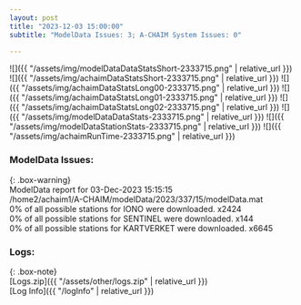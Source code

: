 ```yaml
---
layout: post
title: "2023-12-03 15:00:00"
subtitle: "ModelData Issues: 3; A-CHAIM System Issues: 0"

---
```


![]({{ "/assets/img/modelDataDataStatsShort-2333715.png" | relative_url }})
![]({{ "/assets/img/achaimDataStatsShort-2333715.png" | relative_url }})
![]({{ "/assets/img/achaimDataStatsLong00-2333715.png" | relative_url }})
![]({{ "/assets/img/achaimDataStatsLong01-2333715.png" | relative_url }})
![]({{ "/assets/img/achaimDataStatsLong02-2333715.png" | relative_url }})
![]({{ "/assets/img/modelDataDataStats-2333715.png" | relative_url }})
![]({{ "/assets/img/modelDataStationStats-2333715.png" | relative_url }})
![]({{ "/assets/img/achaimRunTime-2333715.png" | relative_url }})


### ModelData Issues:  
  
{: .box-warning}  
 ModelData report for 03-Dec-2023 15:15:15   
 /home2/achaim1/A-CHAIM/modelData/2023/337/15/modelData.mat   
 0% of all possible stations for IONO were downloaded. x2424   
 0% of all possible stations for SENTINEL were downloaded. x144   
 0% of all possible stations for KARTVERKET were downloaded. x6645   
  


### Logs:  
  
{: .box-note}  
[Logs.zip]({{ "/assets/other/logs.zip" | relative_url }})  
[Log Info]({{ "/logInfo" | relative_url }})  
